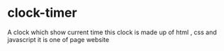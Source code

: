 # clock-timer
A clock which show current time this clock is made up of html , css and javascript it is one of page website
